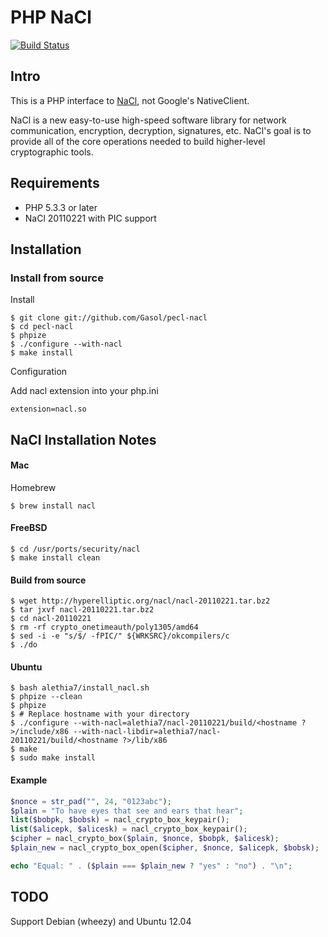 PHP NaCl
========

[![Build Status](https://travis-ci.org/Gasol/pecl-nacl.png)](https://travis-ci.org/Gasol/pecl-nacl)

Intro
-----

This is a PHP interface to [NaCl](http://nacl.cace-project.eu/), not Google's NativeClient. 

NaCl is a new easy-to-use high-speed software library for network communication, encryption, decryption, signatures, etc. NaCl's goal is to provide all of the core operations needed to build higher-level cryptographic tools.

Requirements
------------

* PHP 5.3.3 or later
* NaCl 20110221 with PIC support

Installation
------------

### Install from source

Install

    $ git clone git://github.com/Gasol/pecl-nacl
    $ cd pecl-nacl
    $ phpize
    $ ./configure --with-nacl
    $ make install

Configuration

Add nacl extension into your php.ini

    extension=nacl.so


NaCl Installation Notes
-----------------------

#### Mac

Homebrew

    $ brew install nacl

#### FreeBSD

    $ cd /usr/ports/security/nacl
    $ make install clean

#### Build from source

    $ wget http://hyperelliptic.org/nacl/nacl-20110221.tar.bz2
    $ tar jxvf nacl-20110221.tar.bz2
    $ cd nacl-20110221
    $ rm -rf crypto_onetimeauth/poly1305/amd64
    $ sed -i -e "s/$/ -fPIC/" ${WRKSRC}/okcompilers/c
    $ ./do

#### Ubuntu

	$ bash alethia7/install_nacl.sh
	$ phpize --clean
	$ phpize
	$ # Replace hostname with your directory
	$ ./configure --with-nacl=alethia7/nacl-20110221/build/<hostname ?>/include/x86 --with-nacl-libdir=alethia7/nacl-20110221/build/<hostname ?>/lib/x86
	$ make
	$ sudo make install

#### Example
```php
$nonce = str_pad("", 24, "0123abc");
$plain = "To have eyes that see and ears that hear";
list($bobpk, $bobsk) = nacl_crypto_box_keypair();
list($alicepk, $alicesk) = nacl_crypto_box_keypair();
$cipher = nacl_crypto_box($plain, $nonce, $bobpk, $alicesk);
$plain_new = nacl_crypto_box_open($cipher, $nonce, $alicepk, $bobsk);

echo "Equal: " . ($plain === $plain_new ? "yes" : "no") . "\n";
```

TODO
----

Support Debian (wheezy) and Ubuntu 12.04
